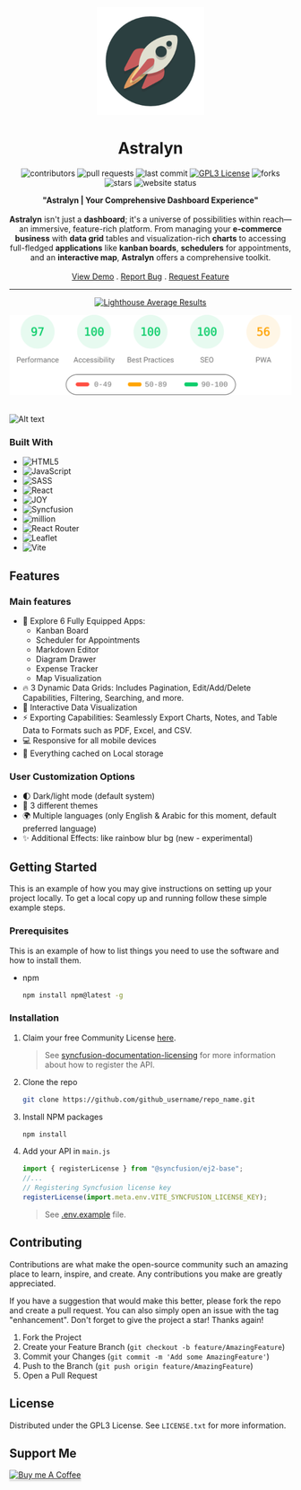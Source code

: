 <div align="center">
  <img src="public/logo/android-chrome-192x192.png" alt="logo">
  <h1 align="center">Astralyn</h1>

  <img src="https://img.shields.io/github/contributors/issam-seghir/astralyn?color=pink&style=for-the-badge" alt="contributors">
  <img src="https://img.shields.io/github/issues-pr/issam-seghir/astralyn?color=orange&style=for-the-badge" alt="pull requests">
  <img src="https://img.shields.io/github/last-commit/issam-seghir/astralyn?style=for-the-badge" alt="last commit">
  <a href="https://choosealicense.com/licenses/gpl-3.0/" target="_blank"><img src="https://img.shields.io/badge/License-GPL3-green.svg?style=for-the-badge" alt="GPL3 License"></a>

  <img src="https://img.shields.io/github/forks/issam-seghir/astralyn?style=flat-square" alt="forks">
  <img src="https://img.shields.io/github/stars/issam-seghir/astralyn?style=flat-square" alt="stars">
  <img src="https://img.shields.io/website?down_color=red&down_message=down&style=flat-square&up_color=success&up_message=up&url=https%3A%2F%2Fissam-seghir.github.io%2Fastralyn%2F" alt="website status">
  
  <p align="center">
    <strong>"Astralyn | Your Comprehensive Dashboard Experience"</strong>
    <br />
    <br />
    <strong>Astralyn</strong> isn't just a <strong>dashboard</strong>; it's a universe of possibilities within reach—an immersive, feature-rich platform. From managing your <strong>e-commerce business</strong> with <strong>data grid</strong> tables and visualization-rich <strong>charts</strong> to accessing full-fledged <strong>applications</strong> like <strong>kanban boards</strong>, <strong>schedulers</strong> for appointments, and an <strong>interactive map</strong>, <strong>Astralyn</strong> offers a comprehensive toolkit.
    <br />
    <br />
    <a href="https://issam-seghir.github.io/astralyn/">View Demo</a>
    .
    <a href="https://github.com/issam-seghir/astralyn/issues">Report Bug</a>
    .
    <a href="https://github.com/issam-seghir/astralyn/pulls">Request Feature</a>
  </p>

  <hr>

  <a title="Check Lighthouse out" target="_blank" href="https://github.com/GoogleChrome/lighthouse"><img alt="Lighthouse Average Results" width="275" src="https://img.shields.io/badge/Lighthouse-Average_Results-2A2E30.svg?logo=lighthouse&cacheSeconds=3600" /></a><br>

  <img width="700" src="lighthouse_results/desktop/pagespeed.svg" alt="Lighthouse Results">
</div>

<br>

![Alt text](Mockup.png)

### Built With

- <img src="https://img.shields.io/badge/html5-%231572B6.svg?style=for-the-badge&logo=html5&logoColor=white" alt="HTML5">
- <img src="https://img.shields.io/badge/javascript-%23323330.svg?style=for-the-badge&logo=javascript&logoColor=%23F7DF1E" alt="JavaScript">
- <img src="https://img.shields.io/badge/sass-%237e2a3d.svg?style=for-the-badge&logo=sass&logoColor=ff577b" alt="SASS">
- <img src="https://img.shields.io/badge/React-20232A?style=for-the-badge&logo=react&logoColor=61DAFB" alt="React">
- <img src="https://img.shields.io/badge/JOYUI-%230081CB.svg?style=for-the-badge&logo=mui&logoColor=white" alt="JOY">
- <img src="https://custom-icon-badges.demolab.com/badge/syncfusion-113451?style=for-the-badge&logo=syncfusion&&logoColor=113451&" alt="Syncfusion">
- <img src="https://custom-icon-badges.demolab.com/badge/million-%23AF73D8.svg?style=for-the-badge&logo=million&logoColor=white" alt="million">
- <img src="https://img.shields.io/badge/React_Router-CA4245?style=for-the-badge&logo=react-router&logoColor=white" alt="React Router">
- <img src="https://custom-icon-badges.demolab.com/badge/leaflet-41B883?style=for-the-badge&logo=leaflet&&logoColor=256b4c&" alt="Leaflet">
- <img src="https://img.shields.io/badge/vite-%23646CFF.svg?style=for-the-badge&logo=vite&logoColor=white" alt="Vite">

## Features

### Main features

- 🚀 Explore 6 Fully Equipped Apps:
  - Kanban Board
  - Scheduler for Appointments
  - Markdown Editor
  - Diagram Drawer
  - Expense Tracker
  - Map Visualization
- 🔥 3 Dynamic Data Grids: Includes Pagination, Edit/Add/Delete Capabilities, Filtering, Searching, and more.
- 🧪 Interactive Data Visualization
- ⚡ Exporting Capabilities: Seamlessly Export Charts, Notes, and Table Data to Formats such as PDF, Excel, and CSV.
- 💻 Responsive for all mobile devices
- 💼 Everything cached on Local storage

### User Customization Options

- 🌓 Dark/light mode (default system)
- 🎨 3 different themes
- 🌍 Multiple languages (only English & Arabic for this moment, default preferred language)
- ✨ Additional Effects: like rainbow blur bg (new - experimental)

<!-- GETTING STARTED -->
## Getting Started

This is an example of how you may give instructions on setting up your project locally.
To get a local copy up and running follow these simple example steps.

### Prerequisites

This is an example of how to list things you need to use the software and how to install them.

- npm

  ```sh
  npm install npm@latest -g
  ```

### Installation

1. Claim your free Community License [here](https://www.syncfusion.com/sales/communitylicense).

   > See [syncfusion-documentation-licensing](https://ej2.syncfusion.com/react/documentation/licensing/license-key-generation) for more information about how to register the API.

2. Clone the repo

   ```sh
   git clone https://github.com/github_username/repo_name.git


   ```

3. Install NPM packages

   ```sh
   npm install
   ```

4. Add your API in `main.js`

   ```js
   import { registerLicense } from "@syncfusion/ej2-base";
   //...
   // Registering Syncfusion license key
   registerLicense(import.meta.env.VITE_SYNCFUSION_LICENSE_KEY);
   ```

   > See [.env.example](.env.example) file.

## Contributing

Contributions are what make the open-source community such an amazing place to learn, inspire, and create. Any contributions you make are greatly appreciated.

If you have a suggestion that would make this better, please fork the repo and create a pull request. You can also simply open an issue with the tag "enhancement".
Don't forget to give the project a star! Thanks again!

1. Fork the Project
2. Create your Feature Branch (`git checkout -b feature/AmazingFeature`)
3. Commit your Changes (`git commit -m 'Add some AmazingFeature'`)
4. Push to the Branch (`git push origin feature/AmazingFeature`)
5. Open a Pull Request

## License

Distributed under the GPL3 License. See `LICENSE.txt` for more information.

## Support Me

<a href="https://www.buymeacoffee.com/issam.seghir" target="_blank"><img src="https://www.buymeacoffee.com/assets/img/custom_images/orange_img.png" alt="Buy me A Coffee" style="width: 174px !important;height: 41px !important;box-shadow: 0 3px 2px 0 rgb(190 190 190 / 50%) !important;" ></a>
</div>
